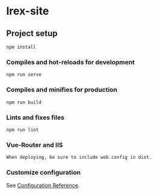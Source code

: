 # lrex-site

## Project setup
```
npm install
```

### Compiles and hot-reloads for development
```
npm run serve
```

### Compiles and minifies for production
```
npm run build
```

### Lints and fixes files
```
npm run lint
```

### Vue-Router and IIS
```
When deploying, be sure to include web.config in dist.
```

### Customize configuration
See [Configuration Reference](https://cli.vuejs.org/config/).
